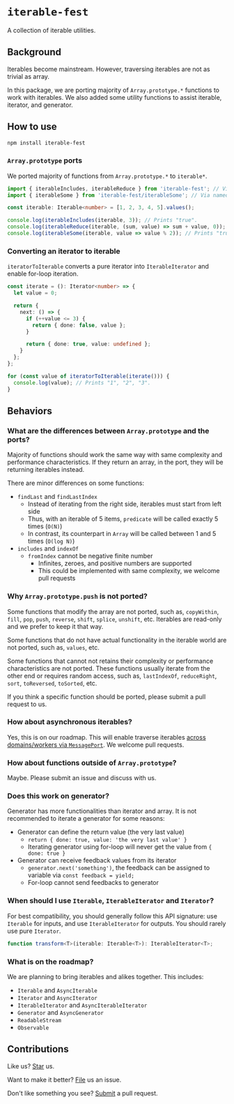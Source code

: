 # `iterable-fest`

A collection of iterable utilities.

## Background

Iterables become mainstream. However, traversing iterables are not as trivial as array.

In this package, we are porting majority of `Array.prototype.*` functions to work with iterables. We also added some utility functions to assist iterable, iterator, and generator.

## How to use

```sh
npm install iterable-fest
```

### `Array.prototype` ports

We ported majority of functions from `Array.prototype.*` to `iterable*`.

```ts
import { iterableIncludes, iterableReduce } from 'iterable-fest'; // Via default exports.
import { iterableSome } from 'iterable-fest/iterableSome'; // Via named exports.

const iterable: Iterable<number> = [1, 2, 3, 4, 5].values();

console.log(iterableIncludes(iterable, 3)); // Prints "true".
console.log(iterableReduce(iterable, (sum, value) => sum + value, 0)); // Prints "15".
console.log(iterableSome(iterable, value => value % 2)); // Prints "true".
```

### Converting an iterator to iterable

`iteratorToIterable` converts a pure iterator into `IterableIterator` and enable for-loop iteration.

```ts
const iterate = (): Iterator<number> => {
  let value = 0;

  return {
    next: () => {
      if (++value <= 3) {
        return { done: false, value };
      }

      return { done: true, value: undefined };
    }
  };
};

for (const value of iteratorToIterable(iterate())) {
  console.log(value); // Prints "1", "2", "3".
}
```

## Behaviors

### What are the differences between `Array.prototype` and the ports?

Majority of functions should work the same way with same complexity and performance characteristics. If they return an array, in the port, they will be returning iterables instead.

There are minor differences on some functions:

- `findLast` and `findLastIndex`
  - Instead of iterating from the right side, iterables must start from left side
  - Thus, with an iterable of 5 items, `predicate` will be called exactly 5 times (`O(N)`)
  - In contrast, its counterpart in `Array` will be called between 1 and 5 times (`O(log N)`)
- `includes` and `indexOf`
  - `fromIndex` cannot be negative finite number
    - Infinites, zeroes, and positive numbers are supported
    - This could be implemented with same complexity, we welcome pull requests

### Why `Array.prototype.push` is not ported?

Some functions that modify the array are not ported, such as, `copyWithin`, `fill`, `pop`, `push`, `reverse`, `shift`, `splice`, `unshift`, etc. Iterables are read-only and we prefer to keep it that way.

Some functions that do not have actual functionality in the iterable world are not ported, such as, `values`, etc.

Some functions that cannot not retains their complexity or performance characteristics are not ported. These functions usually iterate from the other end or requires random access, such as, `lastIndexOf`, `reduceRight`, `sort`, `toReversed`, `toSorted`, etc.

If you think a specific function should be ported, please submit a pull request to us.

### How about asynchronous iterables?

Yes, this is on our roadmap. This will enable traverse iterables [across domains/workers via `MessagePort`](https://npmjs.com/package/message-port-rpc). We welcome pull requests.

### How about functions outside of `Array.prototype`?

Maybe. Please submit an issue and discuss with us.

### Does this work on generator?

Generator has more functionalities than iterator and array. It is not recommended to iterate a generator for some reasons:

- Generator can define the return value (the very last value)
  - `return { done: true, value: 'the very last value' }`
  - Iterating generator using for-loop will never get the value from `{ done: true }`
- Generator can receive feedback values from its iterator
  - `generator.next('something')`, the feedback can be assigned to variable via `const feedback = yield;`
  - For-loop cannot send feedbacks to generator

### When should I use `Iterable`, `IterableIterator` and `Iterator`?

For best compatibility, you should generally follow this API signature: use `Iterable` for inputs, and use `IterableIterator` for outputs. You should rarely use pure `Iterator`.

```ts
function transform<T>(iterable: Iterable<T>): IterableIterator<T>;
```

### What is on the roadmap?

We are planning to bring iterables and alikes together. This includes:

- `Iterable` and `AsyncIterable`
- `Iterator` and `AsyncIterator`
- `IterableIterator` and `AsyncIterableIterator`
- `Generator` and `AsyncGenerator`
- `ReadableStream`
- `Observable`

## Contributions

Like us? [Star](https://github.com/compulim/iterable-fest/stargazers) us.

Want to make it better? [File](https://github.com/compulim/iterable-fest/issues) us an issue.

Don't like something you see? [Submit](https://github.com/compulim/iterable-fest/pulls) a pull request.
